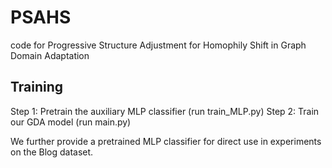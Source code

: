 # PSAHS
code for Progressive Structure Adjustment for Homophily Shift in Graph Domain Adaptation

## Training ##
Step 1:
Pretrain the auxiliary MLP classifier (run train_MLP.py)
Step 2:
Train our GDA model (run main.py)

We further provide a pretrained MLP classifier for direct use in experiments on the Blog dataset.
